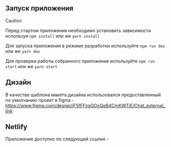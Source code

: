 ## Запуск приложения

> [!CAUTION]
> Перед стартом приложения необходимо установить зависимости используя `npm install` или же `yarn install`

Для запуска приложения в режиме разработки используйте `npm run dev` или же `yarn dev`

Для проверки работы собранного приложения используйте `npm run start` или же `yarn start`

## Дизайн

В качестве шаблона макета дизайна использовался предоставленный по умолчанию проект в figma - https://www.figma.com/design/jF5fFFzgGOxQeB4CmKWTiE/Chat_external_link

## Netlify

Приложение доступно по следующей ссылке -
